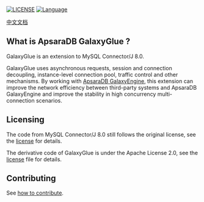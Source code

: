 
[![LICENSE](https://img.shields.io/badge/License-Apache%202.0-green.svg)](https://github.com/polardb/polardbx-sql/blob/main/LICENSE)
[![Language](https://img.shields.io/badge/Language-Java-blue.svg)](https://www.java.com/)

[中文文档](docs/zh_CN/README.md)

## What is ApsaraDB GalaxyGlue ?
GalaxyGlue is an extension to MySQL Connector/J 8.0. 

GalaxyGlue uses asynchronous requests, session and connection decoupling, instance-level connection pool, traffic control and other mechanisms. By working with [ApsaraDB GalaxyEngine](https://github.com/ApsaraDB/galaxyengine), this extension can improve the network efficiency between third-party systems and ApsaraDB GalaxyEngine and improve the stability in high concurrency multi-connection scenarios.


## Licensing
The code from MySQL Connector/J 8.0 still follows the original license, see the [license](https://github.com/mysql/mysql-connector-j/blob/release/8.0/LICENSE) for details.

The derivative code of GalaxyGlue is under the Apache License 2.0, see the [license](LICENSE) file for details.

## Contributing
See [how to contribute](https://github.com/polardb/polardbx-sql#contributing).

